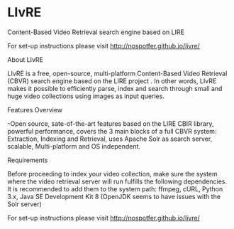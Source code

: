 # LIvRE
Content-Based Video Retrieval search engine based on LIRE

For set-up instructions please visit
http://nospotfer.github.io/livre/

About LIvRE

LIvRE is a free, open-source, multi-platform Content-Based Video Retrieval (CBVR) search engine based on the LIRE project . In other words, LIvRE makes it possible to efficiently parse, index and search through small and huge video collections using images as input queries.

Features Overview

-Open source, sate-of-the-art features based on the LIRE CBIR library, powerful performance, covers the 3 main blocks of a full CBVR system: Extraction, Indexing and Retrieval, uses Apache Solr as search server, scalable, Multi-platform and OS independent.

Requirements

Before proceeding to index your video collection, make sure the system where the video retrieval server will run fulfills the following dependencies. It is recommended to add them to the system path: ffmpeg, cURL, Python 3.x, Java SE Development Kit 8 (OpenJDK seems to have issues with the Solr server)

For set-up instructions please visit
http://nospotfer.github.io/livre/
